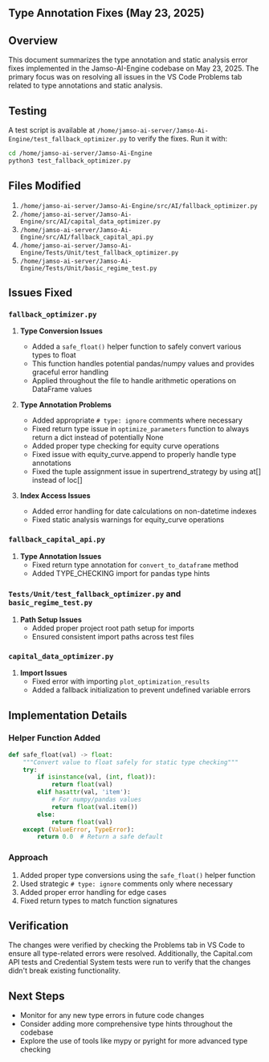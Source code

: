 ## Type Annotation Fixes (May 23, 2025)

## Overview

This document summarizes the type annotation and static analysis error fixes implemented in the Jamso-AI-Engine codebase on May 23, 2025. The primary focus was on resolving all issues in the VS Code Problems tab related to type annotations and static analysis.

## Testing

A test script is available at `/home/jamso-ai-server/Jamso-Ai-Engine/test_fallback_optimizer.py` to verify the fixes. Run it with:

```bash
cd /home/jamso-ai-server/Jamso-Ai-Engine
python3 test_fallback_optimizer.py
```

## Files Modified

1. `/home/jamso-ai-server/Jamso-Ai-Engine/src/AI/fallback_optimizer.py`
2. `/home/jamso-ai-server/Jamso-Ai-Engine/src/AI/capital_data_optimizer.py` 
3. `/home/jamso-ai-server/Jamso-Ai-Engine/src/AI/fallback_capital_api.py`
4. `/home/jamso-ai-server/Jamso-Ai-Engine/Tests/Unit/test_fallback_optimizer.py`
5. `/home/jamso-ai-server/Jamso-Ai-Engine/Tests/Unit/basic_regime_test.py`

## Issues Fixed

### `fallback_optimizer.py`

1. **Type Conversion Issues**
   - Added a `safe_float()` helper function to safely convert various types to float
   - This function handles potential pandas/numpy values and provides graceful error handling
   - Applied throughout the file to handle arithmetic operations on DataFrame values

2. **Type Annotation Problems**
   - Added appropriate `# type: ignore` comments where necessary
   - Fixed return type issue in `optimize_parameters` function to always return a dict instead of potentially None
   - Added proper type checking for equity curve operations
   - Fixed issue with equity_curve.append to properly handle type annotations
   - Fixed the tuple assignment issue in supertrend_strategy by using at[] instead of loc[]

3. **Index Access Issues**
   - Added error handling for date calculations on non-datetime indexes
   - Fixed static analysis warnings for equity_curve operations

### `fallback_capital_api.py`

1. **Type Annotation Issues**
   - Fixed return type annotation for `convert_to_dataframe` method
   - Added TYPE_CHECKING import for pandas type hints

### `Tests/Unit/test_fallback_optimizer.py` and `basic_regime_test.py`

1. **Path Setup Issues**
   - Added proper project root path setup for imports
   - Ensured consistent import paths across test files

### `capital_data_optimizer.py`

1. **Import Issues**
   - Fixed error with importing `plot_optimization_results`
   - Added a fallback initialization to prevent undefined variable errors

## Implementation Details

### Helper Function Added

```python
def safe_float(val) -> float:
    """Convert value to float safely for static type checking"""
    try:
        if isinstance(val, (int, float)):
            return float(val)
        elif hasattr(val, 'item'):
            # For numpy/pandas values
            return float(val.item())
        else:
            return float(val)
    except (ValueError, TypeError):
        return 0.0  # Return a safe default
```

### Approach

1. Added proper type conversions using the `safe_float()` helper function
2. Used strategic `# type: ignore` comments only where necessary
3. Added proper error handling for edge cases
4. Fixed return types to match function signatures

## Verification

The changes were verified by checking the Problems tab in VS Code to ensure all type-related errors were resolved. Additionally, the Capital.com API tests and Credential System tests were run to verify that the changes didn't break existing functionality.

## Next Steps

- Monitor for any new type errors in future code changes
- Consider adding more comprehensive type hints throughout the codebase
- Explore the use of tools like mypy or pyright for more advanced type checking
